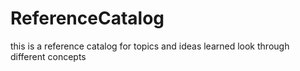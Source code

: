 # ReferenceCatalog


this is a reference catalog for topics and ideas learned
look through different concepts
